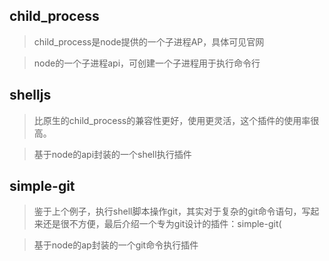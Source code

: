 ## child_process

> child_process是node提供的一个子进程AP，具体可见官网

> node的一个子进程api，可创建一个子进程用于执行命令行
> 
## shelljs

> 比原生的child_process的兼容性更好，使用更灵活，这个插件的使用率很高。

> 基于node的api封装的一个shell执行插件

## simple-git

> 鉴于上个例子，执行shell脚本操作git，其实对于复杂的git命令语句，写起来还是很不方便，最后介绍一个专为git设计的插件：simple-git(

>  基于node的ap封装的一个git命令执行插件
